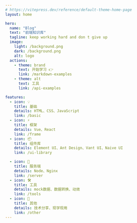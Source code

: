 ```yaml
---
# https://vitepress.dev/reference/default-theme-home-page
layout: home

hero:
  name: "Blog"
  text: "前端知识库"
  tagline: keep working hard and don t give up
  image: 
    light: /background.png
    dark: /background.png
    alt: logo
  actions:
    - theme: brand
      text: 开始学习 👉
      link: /markdown-examples
    - theme: alt
      text: 工具
      link: /api-examples

features:
  - icon: 💡
    title: 基础
    details: HTML、CSS、JavaScript
    link: /basic
  - icon: ⚡️
    title: 框架
    details: Vue、React
    link: /frame
  - icon: 📦
    title: 组件库
    details: Element UI、Ant Design、Vant UI、Naive UI
    link: /ui-library

  - icon: 🔑
    title: 服务端
    details: Node、Nginx
    link: /server
  - icon: 🛠️
    title: 工具
    details: mock数据、数据转换、动效
    link: /tools
  - icon: 🔩
    title: 其他
    details: 技术分享、现学现用
    link: /other
---
```


